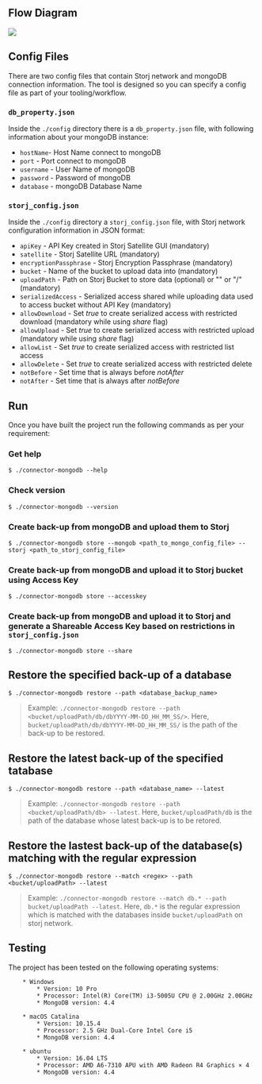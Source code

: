 ## Flow Diagram

![](https://github.com/storj-thirdparty/connector-mongodb/blob/master/README.assets/arch.drawio.png)

## Config Files

There are two config files that contain Storj network and mongoDB connection information. The tool is designed so you can specify a config file as part of your tooling/workflow. 

### `db_property.json`

Inside the `./config` directory there is a `db_property.json` file, with following information about your mongoDB instance:

* `hostName`- Host Name connect to mongoDB
* `port` - Port connect to mongoDB
* `username` - User Name of mongoDB
* `password` - Password of mongoDB
* `database` - mongoDB Database Name

### `storj_config.json`

Inside the `./config` directory a `storj_config.json` file, with Storj network configuration information in JSON format:

* `apiKey` - API Key created in Storj Satellite GUI (mandatory)
* `satellite` - Storj Satellite URL (mandatory)
* `encryptionPassphrase` - Storj Encryption Passphrase (mandatory)
* `bucket` - Name of the bucket to upload data into (mandatory)
* `uploadPath` - Path on Storj Bucket to store data (optional) or "" or "/" (mandatory)
* `serializedAccess` - Serialized access shared while uploading data used to access bucket without API Key (mandatory)
* `allowDownload` - Set *true* to create serialized access with restricted download (mandatory while using *share* flag)
* `allowUpload` - Set *true* to create serialized access with restricted upload (mandatory while using *share* flag)
* `allowList` - Set *true* to create serialized access with restricted list access
* `allowDelete` - Set *true* to create serialized access with restricted delete
* `notBefore` - Set time that is always before *notAfter*
* `notAfter` - Set time that is always after *notBefore*

## Run

Once you have built the project run the following commands as per your requirement:

### Get help

```
$ ./connector-mongodb --help
```

### Check version

```
$ ./connector-mongodb --version
```

### Create back-up from mongoDB and upload them to Storj

```
$ ./connector-mongodb store --mongob <path_to_mongo_config_file> --storj <path_to_storj_config_file>
```

### Create back-up from mongoDB and upload it to Storj bucket using Access Key

```
$ ./connector-mongodb store --accesskey
```

### Create back-up from mongoDB and upload it to Storj and generate a Shareable Access Key based on restrictions in `storj_config.json`

```
$ ./connector-mongodb store --share
```

## Restore the specified back-up of a database

```
$ ./connector-mongodb restore --path <database_backup_name>
```

> Example: `./connector-mongodb restore --path <bucket/uploadPath/db/dbYYYY-MM-DD_HH_MM_SS/>`. Here, `bucket/uploadPath/db/dbYYYY-MM-DD_HH_MM_SS/` is the path of the back-up to be restored.

## Restore the latest back-up of the specified tatabase

```
$ ./connector-mongodb restore --path <database_name> --latest
```

> Example: `./connector-mongodb restore --path <bucket/uploadPath/db> --latest`. Here, `bucket/uploadPath/db` is the path of the database whose latest back-up is to be retored.

## Restore the lastest back-up of the database(s) matching with the regular expression

```
$ ./connector-mongodb restore --match <regex> --path <bucket/uploadPath> --latest
```

> Example: `./connector-mongodb restore --match db.* --path bucket/uploadPath --latest`. Here, `db.*` is the regular expression which is matched with the databases inside `bucket/uploadPath` on storj network.

## Testing

The project has been tested on the following operating systems:

```
	* Windows
		* Version: 10 Pro
		* Processor: Intel(R) Core(TM) i3-5005U CPU @ 2.00GHz 2.00GHz
		* MongoDB version: 4.4

	* macOS Catalina
		* Version: 10.15.4
		* Processor: 2.5 GHz Dual-Core Intel Core i5
		* MongoDB version: 4.4

	* ubuntu
		* Version: 16.04 LTS
		* Processor: AMD A6-7310 APU with AMD Radeon R4 Graphics × 4
		* MongoDB version: 4.4
```
